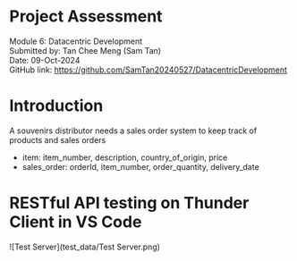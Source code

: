 # Project Assessment
Module 6: Datacentric Development \
Submitted by: Tan Chee Meng (Sam Tan) \
Date: 09-Oct-2024 \
GitHub link: https://github.com/SamTan20240527/DatacentricDevelopment

# Introduction
A souvenirs distributor needs a sales order system to keep track of products and sales orders
- item: item_number, description, country_of_origin, price
- sales_order: orderId, item_number, order_quantity, delivery_date

# RESTful API testing on Thunder Client in VS Code
![Test Server](test_data/Test Server.png)






